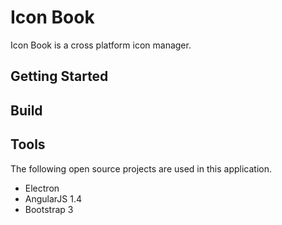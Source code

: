 # Icon Book

Icon Book is a cross platform icon manager.

## Getting Started

## Build

## Tools

The following open source projects are used in this application.

- Electron
- AngularJS 1.4
- Bootstrap 3
